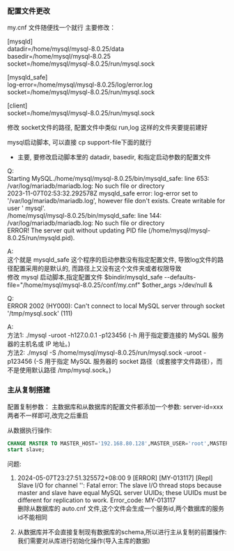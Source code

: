 ### 配置文件更改

my.cnf 文件随便找一个就行
主要修改：

[mysqld]  
datadir=/home/mysql/mysql-8.0.25/data  
basedir=/home/mysql/mysql-8.0.25  
socket=/home/mysql/mysql-8.0.25/run/mysql.sock

[mysqld_safe]  
log-error=/home/mysql/mysql-8.0.25/log/error.log  
socket=/home/mysql/mysql-8.0.25/run/mysql.sock

[client]  
socket=/home/mysql/mysql-8.0.25/run/mysql.sock

修改 socket文件的路径, 配置文件中类似 run,log 这样的文件夹要提前建好

mysql启动脚本, 可以直接 cp support-file下面的就行

* 主要, 要修改启动脚本里的
  datadir, basedir, 和指定启动参数的配置文件

Q:  
Starting MySQL./home/mysql/mysql-8.0.25/bin/mysqld_safe: line 653: /var/log/mariadb/mariadb.log: No such file or
directory  
2023-11-07T02:53:32.292578Z mysqld_safe error: log-error set to '/var/log/mariadb/mariadb.log', however file don't
exists. Create writable for user '
mysql'.  
/home/mysql/mysql-8.0.25/bin/mysqld_safe: line 144: /var/log/mariadb/mariadb.log: No such file or directory  
ERROR! The server quit without updating PID file (/home/mysql/mysql-8.0.25/run/mysqld.pid).

A:  
这个就是 mysqld_safe 这个程序的启动参数没有指定配置文件, 导致log文件的路径配置采用的是默认的, 而路径上又没有这个文件夹或者权限导致  
修改 mysql 启动脚本,指定配置文件 $bindir/mysqld_safe --defaults-file="/home/mysql/mysql-8.0.25/conf/my.cnf" $other_args >/dev/null &

Q:   
ERROR 2002 (HY000): Can't connect to local MySQL server through socket '/tmp/mysql.sock' (111)

A:  
方法1: ./mysql -uroot -h127.0.0.1 -p123456 (-h 用于指定要连接的 MySQL 服务器的主机名或 IP 地址。)  
方法2: ./mysql -S /home/mysql/mysql-8.0.25/run/mysql.sock -uroot -p123456 (-S 用于指定 MySQL 服务器的 socket
路径（或套接字文件路径），而不是使用默认路径 /tmp/mysql.sock。)

### 主从复制搭建

配置复制参数：
主数据库和从数据库的配置文件都添加一个参数: server-id=xxx  
两者不一样即可,改完之后重启

从数据执行操作:

~~~ sql
CHANGE MASTER TO MASTER_HOST='192.168.80.128',MASTER_USER='root',MASTER_PASSWORD='123456',MASTER_LOG_FILE='mysql-bin.000027',MASTER_LOG_POS=152;  
start slave;
~~~

问题:

1. 2024-05-07T23:27:51.325572+08:00 9 [ERROR] [MY-013117] [Repl] Slave I/O for channel '': Fatal error: The slave I/O
   thread stops because master and slave have equal MySQL server UUIDs; these UUIDs must be different for replication to
   work. Error_code: MY-013117  
   删除从数据库的 auto.cnf 文件,这个文件会生成一个服务id,两个数据库的服务id不能相同

2. 从数据库并不会直接复制现有数据库的schema,所以进行主从复制的前置操作:我们需要对从库进行初始化操作(导入主库的数据)


